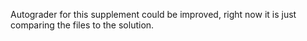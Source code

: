 Autograder for this supplement could be improved, right now it is just comparing the files to the solution.